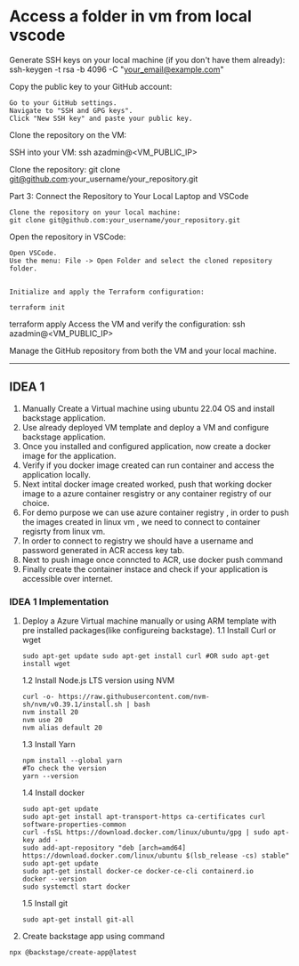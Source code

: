 # Access a folder in vm from local vscode

Generate SSH keys on your local machine (if you don't have them already):
ssh-keygen -t rsa -b 4096 -C "<your_email@example.com>"

Copy the public key to your GitHub account:

    Go to your GitHub settings.
    Navigate to "SSH and GPG keys".
    Click "New SSH key" and paste your public key.

Clone the repository on the VM:

SSH into your VM:
ssh azadmin@<VM_PUBLIC_IP>

Clone the repository:
git clone <git@github.com>:your_username/your_repository.git

Part 3: Connect the Repository to Your Local Laptop and VSCode

    Clone the repository on your local machine:
    git clone git@github.com:your_username/your_repository.git
Open the repository in VSCode:

    Open VSCode.
    Use the menu: File -> Open Folder and select the cloned repository folder.


    Initialize and apply the Terraform configuration:

    terraform init
terraform apply
Access the VM and verify the configuration:
ssh azadmin@<VM_PUBLIC_IP>

Manage the GitHub repository from both the VM and your local machine.

---------------------------------

## IDEA 1

1. Manually Create a Virtual machine using ubuntu 22.04 OS and install backstage application.
2. Use already deployed VM template and deploy a VM and configure backstage application.
3. Once you installed and configured application, now create a docker image for the application.
4. Verify if you docker image created can run container and access the application locally.
5. Next intital docker image created worked, push that working docker image to a azure container resgistry or any container registry of our choice.
6. For demo purpose we can use azure container registry , in order to push the images created in linux vm , we need to connect to container regisrty from linux vm.
7. In order to connect to registry we should have a username and password generated in ACR access key tab.
8. Next to push image once conncted to ACR, use docker push command
9. Finally create the container instace and check if your application is accessible over internet.

### IDEA 1 Implementation

1. Deploy a Azure Virtual machine manually or using ARM template with pre installed packages(like configureing backstage).
    1.1 Install Curl or wget

    ```
    sudo apt-get update sudo apt-get install curl #OR sudo apt-get install wget
    ````

    1.2 Install Node.js LTS version using NVM

    ```
    curl -o- https://raw.githubusercontent.com/nvm-sh/nvm/v0.39.1/install.sh | bash
    nvm install 20
    nvm use 20
    nvm alias default 20
    ```

    1.3 Install Yarn

    ```
    npm install --global yarn
    #To check the version 
    yarn --version
    ```

    1.4 Install docker

    ```
    sudo apt-get update
    sudo apt-get install apt-transport-https ca-certificates curl software-properties-common
    curl -fsSL https://download.docker.com/linux/ubuntu/gpg | sudo apt-key add -
    sudo add-apt-repository "deb [arch=amd64] https://download.docker.com/linux/ubuntu $(lsb_release -cs) stable"
    sudo apt-get update
    sudo apt-get install docker-ce docker-ce-cli containerd.io
    docker --version
    sudo systemctl start docker
    ```

    1.5 Install git

    ```
    sudo apt-get install git-all
    ```

2. Create backstage app using command 

```
npx @backstage/create-app@latest
```
